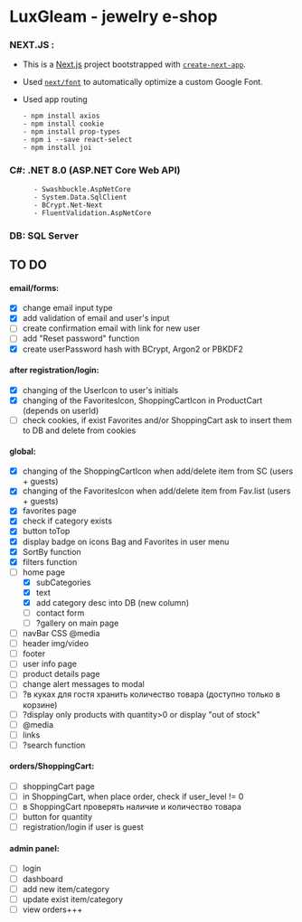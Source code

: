 # LuxGleam - jewelry e-shop

### NEXT.JS :

- This is a [Next.js](https://nextjs.org/) project bootstrapped with [`create-next-app`](https://github.com/vercel/next.js/tree/canary/packages/create-next-app).

- Used [`next/font`](https://nextjs.org/docs/basic-features/font-optimization) to automatically optimize a custom Google Font.

- Used app routing

      - npm install axios
      - npm install cookie
      - npm install prop-types
      - npm i --save react-select
      - npm install joi

### C#: .NET 8.0 (ASP.NET Core Web API)

          - Swashbuckle.AspNetCore
          - System.Data.SqlClient
          - BCrypt.Net-Next
          - FluentValidation.AspNetCore

### DB: SQL Server

## TO DO

#### email/forms:

- [x] change email input type
- [x] add validation of email and user's input
- [ ] create confirmation email with link for new user
- [ ] add "Reset password" function
- [x] create userPassword hash with BCrypt, Argon2 or PBKDF2

#### after registration/login:

- [x] changing of the UserIcon to user's initials
- [x] changing of the FavoritesIcon, ShoppingCartIcon in ProductCart (depends on userId)
- [ ] check cookies, if exist Favorites and/or ShoppingCart ask to insert them to DB and delete from cookies

#### global:

- [x] changing of the ShoppingCartIcon when add/delete item from SC (users + guests)
- [x] changing of the FavoritesIcon when add/delete item from Fav.list (users + guests)
- [x] favorites page
- [x] check if category exists
- [x] button toTop
- [x] display badge on icons Bag and Favorites in user menu
- [x] SortBy function
- [x] filters function
- [ ] home page
  - [x] subCategories
  - [x] text
  - [x] add category desc into DB (new column)
  - [ ] contact form
  - [ ] ?gallery on main page
- [ ] navBar CSS @media
- [ ] header img/video
- [ ] footer
- [ ] user info page
- [ ] product details page
- [ ] change alert messages to modal
- [ ] ?в куках для гостя хранить количество товара (доступно только в корзине)
- [ ] ?display only products with quantity>0 or display "out of stock"
- [ ] @media
- [ ] links
- [ ] ?search function

#### orders/ShoppingCart:

- [ ] shoppingCart page
- [ ] in ShoppingCart, when place order, check if user_level != 0
- [ ] в ShoppingCart проверять наличие и количество товара
- [ ] button for quantity
- [ ] registration/login if user is guest

#### admin panel:

- [ ] login
- [ ] dashboard
- [ ] add new item/category
- [ ] update exist item/category
- [ ] view orders+++
